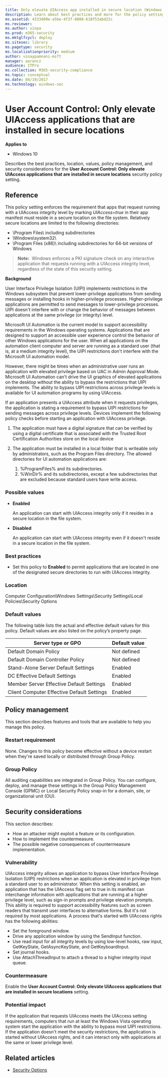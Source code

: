 ```yaml
---
title: Only elevate UIAccess app installed in secure location (Windows 10)
description: Learn about best practices and more for the policy setting, User Account Control Only elevate UIAccess applications that are installed in secure locations.
ms.assetid: 4333409e-a5be-4f2f-8808-618f53abd22c
ms.reviewer: 
ms.author: vinpa
ms.prod: m365-security
ms.mktglfcycl: deploy
ms.sitesec: library
ms.pagetype: security
ms.localizationpriority: medium
author: vinaypamnani-msft
manager: aaroncz
audience: ITPro
ms.collection: M365-security-compliance
ms.topic: conceptual
ms.date: 04/19/2017
ms.technology: windows-sec
---
```


# User Account Control: Only elevate UIAccess applications that are installed in secure locations

**Applies to**
-   Windows 10

Describes the best practices, location, values, policy management, and security considerations for the **User Account Control: Only elevate UIAccess applications that are installed in secure locations** security policy setting.

## Reference

This policy setting enforces the requirement that apps that request running with a UIAccess integrity level by marking *UIAccess=true* in their app manifest must reside in a secure location on the file system. Relatively secure locations are limited to the following directories:

-   \\Program Files\\ including subdirectories
-   \\Windows\\system32\\
-   \\Program Files (x86)\\ including subdirectories for 64-bit versions of Windows

>**Note:**  Windows enforces a PKI signature check on any interactive application that requests running with a UIAccess integrity level, regardless of the state of this security setting.
 
**Background**

User Interface Privilege Isolation (UIPI) implements restrictions in the Windows subsystem that prevent lower-privilege applications from sending messages or installing hooks in higher-privilege processes. Higher-privilege applications are permitted to send messages to lower-privilege processes. UIPI doesn't interfere with or change the behavior of messages between applications at the same privilege (or integrity) level.

Microsoft UI Automation is the current model to support accessibility requirements in the Windows operating systems. Applications that are designed to support an accessible user experience control the behavior of other Windows applications for the user. When all applications on the automation client computer and server are running as a standard user (that is, at a medium integrity level), the UIPI restrictions don't interfere with the Microsoft UI automation model.

However, there might be times when an administrative user runs an application with elevated privilege based on UAC in Admin Approval Mode. Microsoft UI Automation can't drive the UI graphics of elevated applications on the desktop without the ability to bypass the restrictions that UIPI implements. The ability to bypass UIPI restrictions across privilege levels is available for UI automation programs by using UIAccess.

If an application presents a UIAccess attribute when it requests privileges, the application is stating a requirement to bypass UIPI restrictions for sending messages across privilege levels. Devices implement the following policy checks before starting an application with UIAccess privilege.

1.  The application must have a digital signature that can be verified by using a digital certificate that is associated with the Trusted Root Certification Authorities store on the local device
2.  The application must be installed in a local folder that is writeable only by administrators, such as the Program Files directory. The allowed directories for UI automation applications are:

    1.  %ProgramFiles% and its subdirectories.
    2.  %WinDir% and its subdirectories, except a few subdirectories that are excluded because standard users have write access.

### Possible values

-   **Enabled**

    An application can start with UIAccess integrity only if it resides in a secure location in the file system.

-   **Disabled**

    An application can start with UIAccess integrity even if it doesn't reside in a secure location in the file system.

### Best practices

-   Set this policy to **Enabled** to permit applications that are located in one of the designated secure directories to run with UIAccess integrity.

### Location

Computer Configuration\\Windows Settings\\Security Settings\\Local Policies\\Security Options

### Default values

The following table lists the actual and effective default values for this policy. Default values are also listed on the policy’s property page.

| Server type or GPO | Default value |
| - | - |
| Default Domain Policy| Not defined| 
| Default Domain Controller Policy | Not defined| 
| Stand-Alone Server Default Settings | Enabled| 
| DC Effective Default Settings | Enabled| 
| Member Server Effective Default Settings| Enabled| 
| Client Computer Effective Default Settings | Enabled| 
 
## Policy management

This section describes features and tools that are available to help you manage this policy.

### Restart requirement

None. Changes to this policy become effective without a device restart when they're saved locally or distributed through Group Policy.

### Group Policy

All auditing capabilities are integrated in Group Policy. You can configure, deploy, and manage these settings in the Group Policy Management Console (GPMC) or Local Security Policy snap-in for a domain, site, or organizational unit (OU).

## Security considerations

This section describes:
- How an attacker might exploit a feature or its configuration.
- How to implement the countermeasure.
- The possible negative consequences of countermeasure implementation.

### Vulnerability

UIAccess integrity allows an application to bypass User Interface Privilege Isolation (UIPI) restrictions when an application is elevated in privilege from a standard user to an administrator. When this setting is enabled, an application that has the UIAccess flag set to true in its manifest can interchange information with applications that are running at a higher privilege level, such as sign-in prompts and privilege elevation prompts. This ability is required to support accessibility features such as screen readers that transmit user interfaces to alternative forms. But it's not required by most applications. A process that's started with UIAccess rights has the following abilities:

-   Set the foreground window.
-   Drive any application window by using the SendInput function.
-   Use read input for all integrity levels by using low-level hooks, raw input, GetKeyState, GetAsyncKeyState, and GetKeyboardInput.
-   Set journal hooks.
-   Use AttachThreadInput to attach a thread to a higher integrity input queue.

### Countermeasure

Enable the **User Account Control: Only elevate UIAccess applications that are installed in secure locations** setting.

### Potential impact

If the application that requests UIAccess meets the UIAccess setting requirements, computers that run at least the Windows Vista operating system start the application with the ability to bypass most UIPI restrictions. If the application doesn't meet the security restrictions, the application is started without UIAccess rights, and it can interact only with applications at the same or lower privilege level.

## Related articles

- [Security Options](/windows/device-security/security-policy-settings/security-options)
